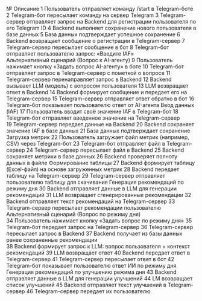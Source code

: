 №	Описание
1	Пользователь отправляет команду /start в Telegram-боте
2	Telegram-бот пересылает команду на сервер Telegram
3	Telegram-сервер отправляет запрос на Backend для регистрации пользователя по его Telegram ID
4	Backend выполняет сохранение нового пользователя в базе данных
5	База данных подтверждает успешное сохранение
6	Backend возвращает сообщение о регистрации в Telegram-сервер
7	Telegram-сервер пересылает сообщение в бот
8	Telegram-бот отправляет пользователю запрос: «Введите IAF»	
	Альтернативный сценарий (Вопрос к AI-агенту)
9	Пользователь нажимает кнопку «Задать вопрос AI-агенту» в боте
10	Telegram-бот отправляет запрос в Telegram-сервер с пометкой о вопросе
11	Telegram-сервер перенаправляет запрос в Backend
12	Backend вызывает LLM (модель) с вопросом пользователя
13	LLM возвращает ответ в Backend
14	Backend формирует сообщение и передает его на Telegram-сервер
15	Telegram-сервер отправляет ответ обратно в бот
16	Telegram-бот показывает пользователю ответ от AI-агента
	Ввод данных (IAF)
17	Пользователь вводит своё значение IAF в Telegram-бот
18	Telegram-бот отправляет введенное значение на Telegram-сервер	
19	Telegram-сервер передает данные на Backend
20	Backend сохраняет значение IAF в базе данных
21	База данных подтверждает сохранение
	Загрузка метрик
22	Пользователь загружает файл метрик (например, CSV) через Telegram-бот
23	Telegram-бот отправляет файл в Telegram-сервер
24	Telegram-сервер пересылает файл в Backend
25	Backend сохраняет метрики в базе данных
26	Backend проверяет полноту данных в файле
	Формирование таблицы
27	Backend формирует таблицу (Excel-файл) на основе загруженных метрик
28	Backend передает таблицу на Telegram-сервер
29	Telegram-сервер отправляет пользователю таблицу для скачивания
	Генерация рекомендаций по режиму дня
30	Backend отправляет данные в LLM для генерации рекомендаций
31	LLM возвращает сгенерированные рекомендации
32	Backend отправляет текст рекомендаций на Telegram-сервер
33	Telegram-сервер пересылает рекомендации пользователю
	Альтернативный сценарий (Вопрос по режиму дня)	
34	Пользователь нажимает кнопку «Задать вопрос по режиму дня»
35	Telegram-бот передает запрос на Telegram-сервер	
36	Telegram-сервер пересылает запрос в Backend
37	Backend получает из базы данных ранее сохраненные рекомендации	
38	Backend формирует запрос к LLM: вопрос пользователя + контекст рекомендаций
39	LLM возвращает ответ
40	Backend передает ответ в Telegram-сервер
41	Telegram-сервер пересылает ответ в бот
42	Telegram-бот показывает пользователю ответ ИИ по режиму дня
	Генерация рекомендаций по улучшению режима дня
43	Backend отправляет данные в LLM для генерации улучшений
44	LM возвращает список улучшений
45	Backend отправляет текст улучшений в Telegram-сервер
46	Telegram-сервер передает их пользователю



